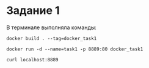 # Задание 1
В терминале выполняла команды:

```
docker build . --tag=docker_task1
```
```
docker run -d --name=task1 -p 8889:80 docker_task1
```
```
curl localhost:8889
```